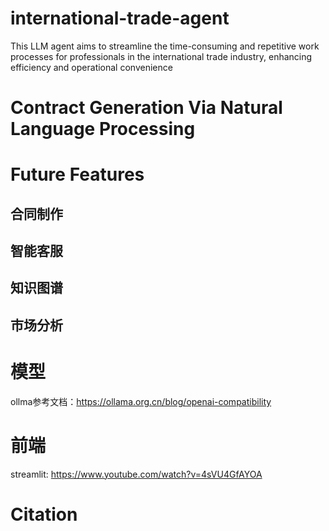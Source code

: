 # international-trade-agent
This LLM agent aims to streamline the time-consuming and repetitive work processes for professionals in the international trade industry, enhancing efficiency and operational convenience

# Contract Generation Via Natural Language Processing


# Future Features
## 合同制作
## 智能客服
## 知识图谱
## 市场分析 

# 模型
ollma参考文档：https://ollama.org.cn/blog/openai-compatibility

# 前端
streamlit: https://www.youtube.com/watch?v=4sVU4GfAYOA

# Citation 


